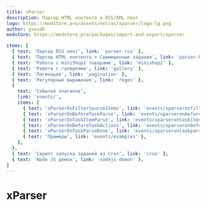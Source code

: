 ```yaml
---
title: xParser
description: Парсер HTML контента и RSS/XML лент
logo: https://modstore.pro/assets/extras/xparser/logo-lg.png
author: gvozdb
modstore: https://modstore.pro/packages/import-and-export/xparser

items: [
  { text: 'Парсер RSS лент', link: 'parser-rss' },
  { text: 'Парсер HTML контента + Совмещенные задания', link: 'parser-html' },
  { text: 'Работа с miniShop2 товарами', link: 'minishop2' },
  { text: 'Работа с галереями', link: 'gallery' },
  { text: 'Пагинация', link: 'pagination' },
  { text: 'Регулярные выражения', link: 'regex' },
  {
    text: 'События плагинов',
    link: 'events/',
    items: [
      { text: 'xParserOnFilterSourceItems', link: 'events/xparseronfiltersourceitems' },
      { text: 'xParserOnBeforeTaskParse', link: 'events/xparseronbeforetaskparse' },
      { text: 'xParserOnTaskItemParse', link: 'events/xparserontaskitemparse' },
      { text: 'xParserOnBeforeTaskActions', link: 'events/xparseronbeforetaskactions' },
      { text: 'xParserOnTaskParseDone', link: 'events/xparserontaskparsedone' },
      { text: 'Примеры', link: 'events/examples' },
    ],
  },
  { text: 'Скрипт запуска заданий из Cron', link: 'cron' },
  { text: 'Node JS демон', link: 'nodejs-demon' },
]
---
```

# xParser
